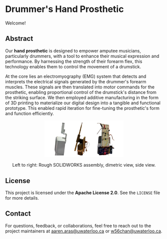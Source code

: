 # Drummer's Hand Prosthetic 

Welcome!

## Abstract
Our **hand prosthetic** is designed to empower amputee musicians, particularly drummers, with a tool to enhance their musical expression and performance. By harnessing the strength of their forearm flex, this technology enables them to control the movement of a drumstick. 

At the core lies an electromyography (EMG) system that detects and interprets the electrical signals generated by the drummer's forearm muscles. These signals are then translated into motor commands for the prosthetic, enabling proportional control of the drumstick's distance from the striking surface. We then employed additive manufacturing in the form of 3D printing to materialize our digital design into a tangible and functional prototype. This enabled rapid iteration for fine-tuning the prosthetic's form and function efficiently.

<div align="center" style="text-align: center">
    <img width="50%" src="visuals.png" alt="Visuals">
    <p>Left to right: Rough SOLIDWORKS assembly, dimetric view, side view.</p>
</div>

## License
This project is licensed under the **Apache License 2.0**. See the `LICENSE` file for more details. 

## Contact
For questions, feedback, or collaborations, feel free to reach out to the project maintainers at aaren.aras@uwaterloo.ca or w56chan@uwaterloo.ca.

